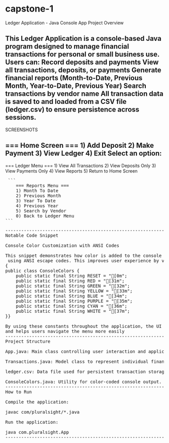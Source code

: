 # capstone-1
Ledger Application - Java Console App
Project Overview

This Ledger Application is a console-based Java program designed to manage
financial transactions for personal or small business use. Users can:
Record deposits and payments
View all transactions, deposits, or payments
Generate financial reports (Month-to-Date, Previous Month, Year-to-Date, Previous Year)
Search transactions by vendor name
All transaction data is saved to and loaded from a CSV file (ledger.csv) to ensure persistence 
across sessions.
-------------------------------------------------------------------------------------------------------
SCREENSHOTS

=== Home Screen ===
    1) Add Deposit
    2) Make Payment
    3) View Ledger
    4) Exit
  Select an option:
-----------------------------
  === Ledger Menu ===
    1) View All Transactions
    2) View Deposits Only
    3) View Payments Only
    4) View Reports
    5) Return to Home Screen
<pre> ```
    === Reports Menu ===
    1) Month To Date
    2) Previous Month
    3) Year To Date
    4) Previous Year
    5) Search by Vendor
    0) Back to Ledger Menu
``` <pre>
-----------------------------------------------------------------------------------------------------
Notable Code Snippet

Console Color Customization with ANSI Codes

This snippet demonstrates how color is added to the console output
 using ANSI escape codes. This improves user experience by visually distinguishing menu options.
{
public class ConsoleColors {
    public static final String RESET = "[0m";
    public static final String RED = "[31m";
    public static final String GREEN = "[32m";
    public static final String YELLOW = "[33m";
    public static final String BLUE = "[34m";
    public static final String PURPLE = "[35m";
    public static final String CYAN = "[36m";
    public static final String WHITE = "[37m";
}}

By using these constants throughout the application, the UI becomes more engaging 
and helps users navigate the menu more easily
--------------------------------------------------------------------------------------------
Project Structure

App.java: Main class controlling user interaction and application logic.

Transactions.java: Model class to represent individual financial entries.

ledger.csv: Data file used for persistent transaction storage.

ConsoleColors.java: Utility for color-coded console output.
----------------------------------------------------------------------------------------------------
How to Run

Compile the application:

javac com/pluralsight/*.java

Run the application:

java com.pluralsight.App
-----------------------------------------------------------------------------------------------------
